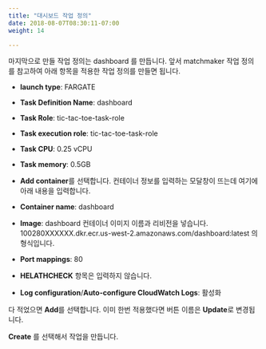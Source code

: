 ```yaml
---
title: "대시보드 작업 정의"
date: 2018-08-07T08:30:11-07:00
weight: 14

---
```


마지막으로 만들 작업 정의는 dashboard 를 만듭니다.
앞서 matchmaker 작업 정의를 참고하여 아래 항목을 적용한 작업 정의를 만들면 됩니다. 

* **launch type**: FARGATE

* **Task Definition Name**: dashboard

* **Task Role**: tic-tac-toe-task-role

* **Task execution role**: tic-tac-toe-task-role

* **Task CPU**: 0.25 vCPU

* **Task memory**: 0.5GB

* **Add container**를 선택합니다. 컨테이너 정보를 입력하는 모달창이 뜨는데 여기에 아래 내용을 입력합니다.

* **Container name**: dashboard

* **Image**: dashboard 컨테이너 이미지 이름과 리비전을 넣습니다. 100280XXXXXX.dkr.ecr.us-west-2.amazonaws.com/dashboard:latest 의 형식입니다.

* **Port mappings**: 80

* **HELATHCHECK** 항목은 입력하지 않습니다.

* **Log configuration**/**Auto-configure CloudWatch Logs**: 활성화 

다 적었으면 **Add**를 선택합니다. 이미 한번 적용했다면 버튼 이름은 **Update**로 변경됩니다.

**Create** 를 선택해서 작업을 만듭니다.